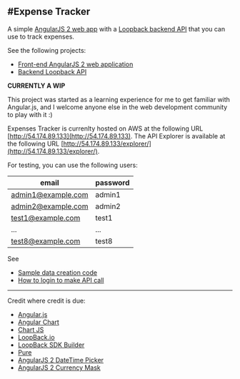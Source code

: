 #Expense Tracker
---

A simple [AngularJS 2 web app](expense-tracker-web/README.md) with a [Loopback backend API](expense-tracker-api/README.md) that you can use to track expenses. 

See the following projects:
* [Front-end AngularJS 2 web application](expense-tracker-web/README.md) 
* [Backend Loopback API](expense-tracker-api/README.md)

**CURRENTLY A WIP**

This project was started as a learning experience for me to get familiar with Angular.js, and I welcome anyone else in the web development community to play with it :)

Expenses Tracker is currenlty hosted on AWS at the following URL [http://54.174.89.133](http://54.174.89.133). The API Explorer is available at the following URL [http://54.174.89.133/explorer/](http://54.174.89.133/explorer/).

For testing, you can use the following users:

| email | password |
| --- | --- |
| admin1@example.com | admin1 |
| admin2@example.com | admin2 |
| test1@example.com | test1 |
| ... | ... |
| test8@example.com | test8 |

See
* [Sample data creation code](server/boot/create-sample-model.js)
* [How to login to make API call](expense-tracker-api/README.md)

---

Credit where credit is due:
* [Angular.js](http://angularjs.org/)
* [Angular Chart](https://github.com/valor-software/ng2-charts)
* [Chart JS](https://github.com/chartjs/Chart.js)
* [LoopBack.io](https://loopback.io/)
* [LoopBack SDK Builder](https://www.npmjs.com/package/@mean-expert/loopback-sdk-builder)
* [Pure](http://purecss.io/)
* [AngularJS 2 DateTime Picker](https://github.com/ng2-ui/ng2-datetime-picker)
* [AngularJS 2 Currency Mask](https://www.npmjs.com/package/ng2-currency-mask)
